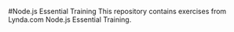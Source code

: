 #Node.js Essential Training
This repository contains exercises from Lynda.com Node.js Essential Training.

